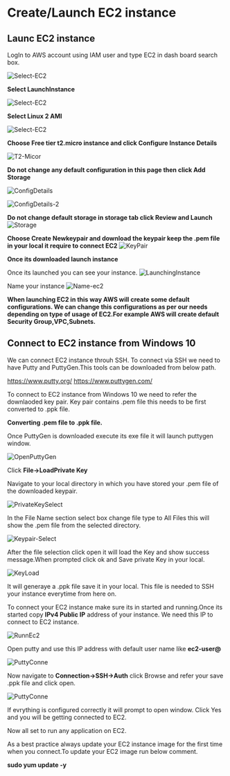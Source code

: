 # Create/Launch EC2 instance

## Launc EC2 instance
LogIn to AWS account using IAM user and type EC2 in dash board search box.

![Select-EC2](https://user-images.githubusercontent.com/50639924/65999377-457d8b80-e46b-11e9-8157-295d60cd2d41.PNG)

**Select LaunchInstance**

![Select-EC2](https://user-images.githubusercontent.com/50639924/65999470-78278400-e46b-11e9-85e1-4cd400e17213.PNG)

**Select Linux 2 AMI**

![Select-EC2](https://user-images.githubusercontent.com/50639924/65999588-ae650380-e46b-11e9-856d-3743c977b06a.PNG)

**Choose Free tier t2.micro instance and click Configure Instance Details**

![T2-Micor](https://user-images.githubusercontent.com/50639924/65999771-1287c780-e46c-11e9-811f-573083d6faf1.PNG)

**Do not change any default configuration in this page then  click Add Storage**

![ConfigDetails](https://user-images.githubusercontent.com/50639924/66000022-993ca480-e46c-11e9-9dd5-d47d50f2618e.PNG)

![ConfigDetails-2](https://user-images.githubusercontent.com/50639924/66000044-a3f73980-e46c-11e9-8b4f-c5bc5437f4bf.PNG)

**Do not change default storage in storage tab click Review and Launch**
![Storage](https://user-images.githubusercontent.com/50639924/66000240-03554980-e46d-11e9-97f4-53de97e67733.PNG)

**Choose Create Newkeypair and download the keypair keep the .pem file in your local it require to connect EC2** 
![KeyPair](https://user-images.githubusercontent.com/50639924/66000495-85de0900-e46d-11e9-9846-0a3a6e3e61ca.PNG)

**Once its downloaded launch instance**

Once its launched you can see your instance.
![LaunchingInstance](https://user-images.githubusercontent.com/50639924/66000790-2e8c6880-e46e-11e9-9b59-c164b2cec69c.PNG)

Name your instance
![Name-ec2](https://user-images.githubusercontent.com/50639924/66000973-8cb94b80-e46e-11e9-8632-e68f18528bb0.PNG)

<B>
When launching EC2 in this way AWS will create some default configurations. We can change this configurations as per our needs depending on type of usage of EC2.For example AWS will create default Security Group,VPC,Subnets.
</B>


## Connect to EC2 instance from Windows 10

We can connect EC2 instance throuh SSH. To connect via SSH we need to have Putty and PuttyGen.This tools can be
downloaded from below path.

https://www.putty.org/
https://www.puttygen.com/


To connect to EC2 instance from Windows 10 we need to refer the downlaoded key pair. Key pair contains .pem file this needs to be first converted to .ppk file.

<B>Converting .pem file to .ppk file. </B>

Once PuttyGen is downloaded execute its exe file it will launch puttygen window.

![OpenPuttyGen](https://user-images.githubusercontent.com/50639924/66003076-1f5be980-e473-11e9-965e-9435e397da46.PNG)

Click **File->LoadPrivate Key**

Navigate to your local directory in which you have stored your .pem file of the downloaded keypair.

![PrivateKeySelect](https://user-images.githubusercontent.com/50639924/66003286-a6a95d00-e473-11e9-94b6-a1b3e34a17a1.PNG)

In the File Name section select box change file type to All Files this will show the .pem file from the selected directory.

![Keypair-Select](https://user-images.githubusercontent.com/50639924/66003495-40710a00-e474-11e9-9010-7abfddaece59.PNG)

After the file selection click open it will load the Key and show success message.When prompted click ok and Save private Key in
your local.

![KeyLoad](https://user-images.githubusercontent.com/50639924/66003568-7adaa700-e474-11e9-913b-cdd8f0481fdf.PNG)

It will generaye a .ppk file save it in your local. This file is needed to SSH your instance everytime from here on.

To connect your EC2 instance make sure its in started and running.Once its started copy **IPv4 Public IP** address of your instance. We need this IP to connect to EC2 instance.

![RunnEc2](https://user-images.githubusercontent.com/50639924/66121134-71ebf180-e5aa-11e9-9f60-1e3b166733f6.PNG)

Open putty and use this IP address with default user name like <B>ec2-user@<IPv4 Public IP></B>

![PuttyConne](https://user-images.githubusercontent.com/50639924/66121338-f0489380-e5aa-11e9-84ce-653507b8cfb8.PNG)

Now navigate to <B>Connection->SSH->Auth</B> click Browse and refer your save .ppk file and click open.

![PuttyConne](https://user-images.githubusercontent.com/50639924/66121861-29353800-e5ac-11e9-82aa-bafd1ec18f4f.PNG)

If evrything is configured correctly it will prompt to open window. Click Yes and you will be getting connected to EC2.

Now all set to run any application on EC2.

As a best practice always update your EC2 instance image for the first time when you connect.To update your EC2 image run below comment.

<B>sudo yum update -y </B>



